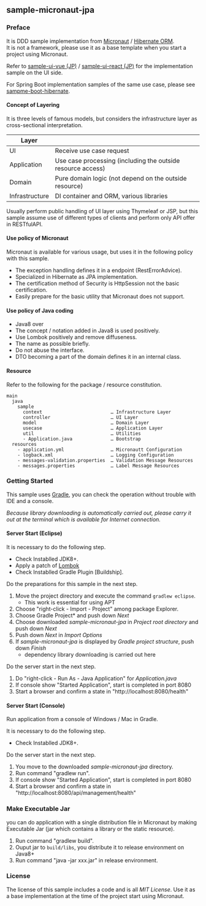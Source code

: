 sample-micronaut-jpa
---

### Preface

It is DDD sample implementation from [Micronaut](http://micronaut.io/) / [Hibernate ORM](http://hibernate.org/orm/).  
It is not a framework, please use it as a base template when you start a project using Micronaut.

Refer to [sample-ui-vue (JP)](https://github.com/jkazama/sample-ui-vue) / [sample-ui-react (JP)](https://github.com/jkazama/sample-ui-react) for the implementation sample on the UI side.

For Spring Boot implementation samples of the same use case, please see [sampme-boot-hibernate](https://github.com/jkazama/sample-boot-hibernate).

#### Concept of Layering

It is three levels of famous models, but considers the infrastructure layer as cross-sectional interpretation.

| Layer          |                                                            |
| -------------- | ----------------------------------------------------------- |
| UI             | Receive use case request                                    |
| Application    | Use case processing (including the outside resource access) |
| Domain         | Pure domain logic (not depend on the outside resource) |
| Infrastructure | DI container and ORM, various libraries |

Usually perform public handling of UI layer using Thymeleaf or JSP, but this sample assume use of different types of clients and perform only API offer in RESTfulAPI.

#### Use policy of Micronaut

Micronaut is available for various usage, but uses it in the following policy with this sample.

- The exception handling defines it in a endpoint (RestErrorAdvice).
- Specialized in Hibernate as JPA implementation.
- The certification method of Security is HttpSession not the basic certification.
- Easily prepare for the basic utility that Micronaut does not support.

#### Use policy of Java coding

- Java8 over
- The concept / notation added in Java8 is used positively.
- Use Lombok positively and remove diffuseness.
- The name as possible briefly.
- Do not abuse the interface.
- DTO becoming a part of the domain defines it in an internal class.

#### Resource

Refer to the following for the package / resource constitution.

```
main
  java
    sample
      context                         … Infrastructure Layer
      controller                      … UI Layer
      model                           … Domain Layer
      usecase                         … Application Layer
      util                            … Utilities
      - Application.java              … Bootstrap
  resources
    - application.yml                 … Micronautt Configuration
    - logback.xml                     … Logging Configuration
    - messages-validation.properties  … Validation Message Resources
    - messages.properties             … Label Message Resources
```

### Getting Started

This sample uses [Gradle](https://gradle.org/), you can check the operation without trouble with IDE and a console.

*Because library downloading is automatically carried out, please carry it out at the terminal which is available for Internet connection.*

#### Server Start (Eclipse)

It is necessary to do the following step.

- Check Instablled JDK8+.
- Apply a patch of [Lombok](http://projectlombok.org/download.html)
- Check Instablled Gradle Plugin [Buildship].

Do the preparations for this sample in the next step.

1. Move the project directory and execute the command `gradlew eclipse`.
    - This work is essential for using APT
1. Choose "right-click - Import - Project" among package Explorer.
1. Choose Gradle Project* and push down *Next*
1. Choose downloaded *sample-micronaut-jpa* in *Project root directory* and push down *Next*
1. Push down *Next* in *Import Options*
1. If *sample-micronaut-jpa* is displayed by *Gradle project structure*, push down *Finish*
    -  dependency library downloading is carried out here

Do the server start in the next step.

1. Do "right-click - Run As - Java Application" for *Application.java*
1. If console show "Started Application", start is completed in port 8080
1. Start a browser and confirm a state in "http://localhost:8080/health"

#### Server Start (Console)

Run application from a console of Windows / Mac in Gradle.

It is necessary to do the following step.

- Check Instablled JDK8+.

Do the server start in the next step.

1. You move to the downloaded *sample-micronaut-jpa* directory.
1. Run command "gradlew run".
1. If console show "Started Application", start is completed in port 8080
1. Start a browser and confirm a state in "http://localhost:8080/api/management/health"

### Make Executable Jar

you can do application with a single distribution file in Micronaut by making Executable Jar (jar which contains a library or the static resource).

1. Run command "gradlew build".
1. Ouput jar to `build/libs`, you distribute it to release environment on Java8+
1. Run command "java -jar xxx.jar" in release environment.

### License

The license of this sample includes a code and is all *MIT License*.
Use it as a base implementation at the time of the project start using Micronaut.
